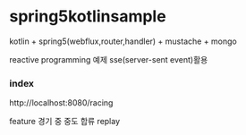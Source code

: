 # spring5kotlinsample
kotlin + spring5(webflux,router,handler) + mustache + mongo

reactive programming 예제 sse(server-sent event)활용

### index
http://localhost:8080/racing


feature
경기 중 중도 합류
replay
